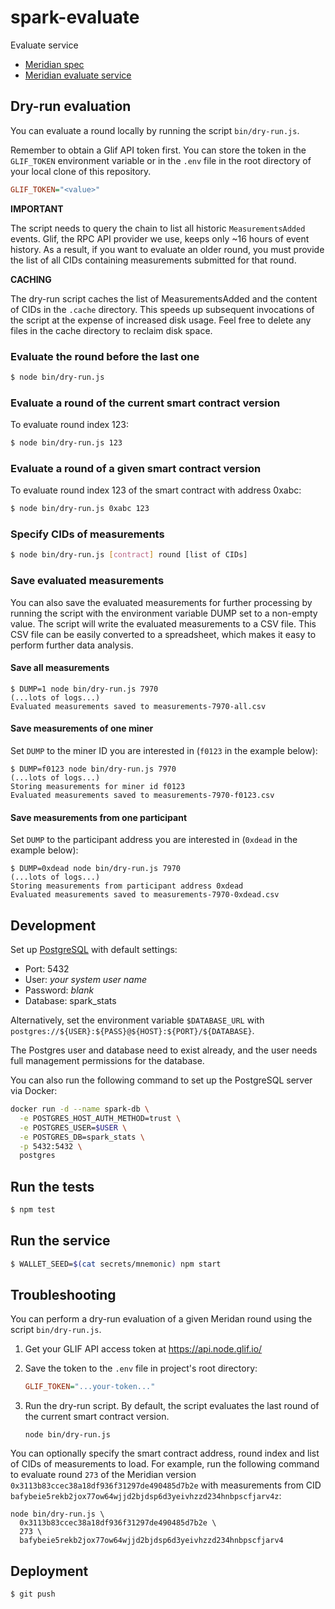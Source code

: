 # spark-evaluate
Evaluate service

- [Meridian spec](https://www.notion.so/pl-strflt/Meridian-Design-Doc-07-Flexible-preprocessing-1b8f2f19ca7d4fd4b74a1e57e7d7ef8a?pvs=4)
- [Meridian evaluate service](https://github.com/Meridian-IE/evaluate-service)

## Dry-run evaluation

You can evaluate a round locally by running the script `bin/dry-run.js`.

Remember to obtain a Glif API token first. You can store the token in the `GLIF_TOKEN` environment
variable or in the `.env` file in the root directory of your local clone of this repository.

```ini
GLIF_TOKEN="<value>"
```

**IMPORTANT**

The script needs to query the chain to list all historic `MeasurementsAdded` events. Glif, the RPC API provider we use, keeps only ~16 hours of event history. As a result, if you want to evaluate an older round, you must provide the list of all CIDs containing measurements submitted for that round.

**CACHING**

The dry-run script caches the list of MeasurementsAdded and the content of CIDs in the `.cache`
directory. This speeds up subsequent invocations of the script at the expense of increased disk
usage. Feel free to delete any files in the cache directory to reclaim disk space.

### Evaluate the round before the last one

```bash
$ node bin/dry-run.js
```

### Evaluate a round of the current smart contract version

To evaluate round index 123:

```bash
$ node bin/dry-run.js 123
```

### Evaluate a round of a given smart contract version

To evaluate round index 123 of the smart contract with address 0xabc:

```bash
$ node bin/dry-run.js 0xabc 123
```

### Specify CIDs of measurements

```bash
$ node bin/dry-run.js [contract] round [list of CIDs]
```

### Save evaluated measurements

You can also save the evaluated measurements for further processing by running the script with the
environment variable DUMP set to a non-empty value. The script will write the evaluated measurements
to a CSV file. This CSV file can be easily converted to a spreadsheet, which makes it easy to
perform further data analysis.

#### Save all measurements

```
$ DUMP=1 node bin/dry-run.js 7970
(...lots of logs...)
Evaluated measurements saved to measurements-7970-all.csv
```

#### Save measurements of one miner

Set `DUMP` to the miner ID you are interested in (`f0123` in the example below):

```
$ DUMP=f0123 node bin/dry-run.js 7970
(...lots of logs...)
Storing measurements for miner id f0123
Evaluated measurements saved to measurements-7970-f0123.csv
```

#### Save measurements from one participant

Set `DUMP` to the participant address you are interested in (`0xdead` in the example below):

```
$ DUMP=0xdead node bin/dry-run.js 7970
(...lots of logs...)
Storing measurements from participant address 0xdead
Evaluated measurements saved to measurements-7970-0xdead.csv
```

## Development

Set up [PostgreSQL](https://www.postgresql.org/) with default settings:
 - Port: 5432
 - User: _your system user name_
 - Password: _blank_
 - Database: spark_stats

Alternatively, set the environment variable `$DATABASE_URL` with
`postgres://${USER}:${PASS}@${HOST}:${PORT}/${DATABASE}`.

The Postgres user and database need to exist already, and the user
needs full management permissions for the database.

You can also run the following command to set up the PostgreSQL server via Docker:

```bash
docker run -d --name spark-db \
  -e POSTGRES_HOST_AUTH_METHOD=trust \
  -e POSTGRES_USER=$USER \
  -e POSTGRES_DB=spark_stats \
  -p 5432:5432 \
  postgres
```

## Run the tests

```bash
$ npm test
```

## Run the service

```bash
$ WALLET_SEED=$(cat secrets/mnemonic) npm start
```

## Troubleshooting

You can perform a dry-run evaluation of a given Meridan round using the script `bin/dry-run.js`.

1. Get your GLIF API access token at https://api.node.glif.io/

2. Save the token to the `.env` file in project's root directory:

   ```ini
   GLIF_TOKEN="...your-token..."
   ```

3. Run the dry-run script. By default, the script evaluates the last round of the current smart contract version.

   ```shell
   node bin/dry-run.js
   ```

You can optionally specify the smart contract address, round index and list of CIDs of measurements
to load.  For example, run the following command to evaluate round `273` of the Meridian version
`0x3113b83ccec38a18df936f31297de490485d7b2e` with measurements from CID
`bafybeie5rekb2jox77ow64wjjd2bjdsp6d3yeivhzzd234hnbpscfjarv4z`:

```shell
node bin/dry-run.js \
  0x3113b83ccec38a18df936f31297de490485d7b2e \
  273 \
  bafybeie5rekb2jox77ow64wjjd2bjdsp6d3yeivhzzd234hnbpscfjarv4
```

## Deployment

```bash
$ git push
```
